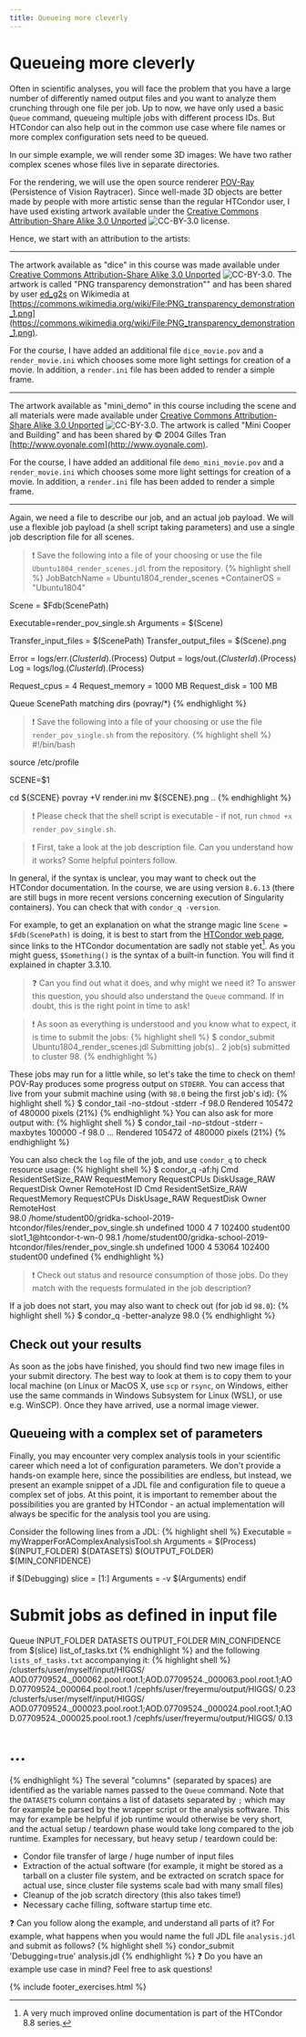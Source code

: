```yaml
---
title: Queueing more cleverly
---
```

# Queueing more cleverly

Often in scientific analyses, you will face the problem that you have a large number of differently named output files and you want to analyze them
crunching through one file per job. Up to now, we have only used a basic `Queue` command, queueing multiple jobs with different process IDs.
But HTCondor can also help out in the common use case where file names or more complex configuration sets need to be queued.

In our simple example, we will render some 3D images: We have two rather complex scenes whose files live in separate directories.

For the rendering, we will use the open source renderer [POV-Ray](http://www.povray.org/) (Persistence of Vision Raytracer).
Since well-made 3D objects are better made by people with more artistic sense than the regular HTCondor user,
I have used existing artwork available under the
[Creative Commons Attribution-Share Alike 3.0 Unported](http://creativecommons.org/licenses/by/3.0/) ![CC-BY-3.0](https://creativecommons.org/images/public/somerights20.gif) license. 

Hence, we start with an attribution to the artists:

* * *

The artwork available as "dice" in this course was made available under [Creative Commons Attribution-Share Alike 3.0 Unported](http://creativecommons.org/licenses/by/3.0/) ![CC-BY-3.0](https://creativecommons.org/images/public/somerights20.gif).
The artwork is called "PNG transparency demonstration"" and has been shared by user [ed_g2s](https://commons.wikimedia.org/wiki/User:Ed_g2s) on Wikimedia at [https://commons.wikimedia.org/wiki/File:PNG_transparency_demonstration_1.png](https://commons.wikimedia.org/wiki/File:PNG_transparency_demonstration_1.png).

For the course, I have added an additional file `dice_movie.pov` and a `render_movie.ini` which chooses some more light settings for creation of a movie. In addition, a `render.ini` file has been added to render a simple frame.

* * *

The artwork available as "mini_demo" in this course including the scene and all materials were made available under [Creative Commons Attribution-Share Alike 3.0 Unported](http://creativecommons.org/licenses/by/3.0/) ![CC-BY-3.0](https://creativecommons.org/images/public/somerights20.gif).
The artwork is called "Mini Cooper and Building" and has been shared by &copy; 2004 Gilles Tran [http://www.oyonale.com](http://www.oyonale.com).

For the course, I have added an additional file `demo_mini_movie.pov` and a `render_movie.ini` which chooses some more light settings for creation of a movie. In addition, a `render.ini` file has been added to render a simple frame.

* * *

Again, we need a file to describe our job, and an actual job payload. We will use a flexible job payload
(a shell script taking parameters) and use a single job description file for all scenes.

> :exclamation: Save the following into a file of your choosing or use the file `Ubuntu1804_render_scenes.jdl` from the repository.
{% highlight shell %}
JobBatchName = Ubuntu1804_render_scenes
+ContainerOS = "Ubuntu1804"

Scene = $Fdb(ScenePath)

Executable=render_pov_single.sh
Arguments = $(Scene)

Transfer_input_files = $(ScenePath)
Transfer_output_files = $(Scene).png

Error                   = logs/err.$(ClusterId).$(Process)
Output                  = logs/out.$(ClusterId).$(Process)
Log                     = logs/log.$(ClusterId).$(Process)

Request_cpus = 4
Request_memory = 1000 MB
Request_disk = 100 MB

Queue ScenePath matching dirs (povray/*)
{% endhighlight %}

> :exclamation: Save the following into a file of your choosing or use the file `render_pov_single.sh` from the repository.
{% highlight shell %}
#!/bin/bash

source /etc/profile

SCENE=$1

cd ${SCENE}
povray +V render.ini
mv ${SCENE}.png ..
{% endhighlight %}

> :exclamation: Please check that the shell script is executable - if not, run `chmod +x render_pov_single.sh`.

> :exclamation: First, take a look at the job description file. Can you understand how it works? Some helpful pointers follow.

In general, if the syntax is unclear, you may want to check out the HTCondor documentation.
In the course, we are using version `8.6.13` (there are still bugs in more recent versions concerning execution of Singularity containers). You can check that with `condor_q -version`.

For example, to get an explanation on what the strange magic line `Scene = $Fdb(ScenePath)` is doing, it is best to start from the [HTCondor web page](https://research.cs.wisc.edu/htcondor/),
since links to the HTCondor documentation are sadly not stable yet[^1].
As you might guess, `$Something()` is the syntax of a built-in function. You will find it explained in chapter 3.3.10. 

> :question: Can you find out what it does, and why might we need it? To answer this question, you should also understand the `Queue` command. If in doubt, this is the right point in time to ask!

> :exclamation: As soon as everything is understood and you know what to expect, it is time to submit the jobs:
{% highlight shell %}
$ condor_submit Ubuntu1804_render_scenes.jdl
Submitting job(s)..
2 job(s) submitted to cluster 98.
{% endhighlight %}

These jobs may run for a little while, so let's take the time to check on them! POV-Ray produces some progress output on `STDERR`. You can access that live from your submit machine using (with `98.0` being the first job's id):
{% highlight shell %}
$ condor_tail -no-stdout -stderr -f 98.0
Rendered 105472 of 480000 pixels (21%)
{% endhighlight %}
You can also ask for more output with:
{% highlight shell %}
$ condor_tail -no-stdout -stderr -maxbytes 100000 -f 98.0
...
Rendered 105472 of 480000 pixels (21%)
{% endhighlight %}

You can also check the `log` file of the job, and use `condor_q` to check resource usage:
{% highlight shell %}
$ condor_q -af:hj Cmd ResidentSetSize_RAW RequestMemory RequestCPUs DiskUsage_RAW RequestDisk Owner RemoteHost
 ID      Cmd                                                                    ResidentSetSize_RAW RequestMemory RequestCPUs DiskUsage_RAW RequestDisk Owner     RemoteHost             
  98.0   /home/student00/gridka-school-2019-htcondor/files/render_pov_single.sh undefined           1000          4           7             102400      student00 slot1_1@htcondor-t-wn-0
  98.1   /home/student00/gridka-school-2019-htcondor/files/render_pov_single.sh undefined           1000          4           53064         102400      student00 undefined
{% endhighlight %}

> :exclamation: Check out status and resource consumption of those jobs. Do they match with the requests formulated in the job description?

If a job does not start, you may also want to check out (for job id `98.0`):
{% highlight shell %}
$ condor_q -better-analyze 98.0
{% endhighlight %}

## Check out your results
As soon as the jobs have finished, you should find two new image files in your submit directory.
The best way to look at them is to copy them to your local machine (on Linux or MacOS X, use `scp` or `rsync`, on Windows, either use the same commands in Windows Subsystem for Linux (WSL),
or use e.g. WinSCP). Once they have arrived, use a normal image viewer. 

## Queueing with a complex set of parameters

Finally, you may encounter very complex analysis tools in your scientific career which need a lot of configuration parameters.
We don't provide a hands-on example here, since the possibilities are endless, but instead, we present an example snippet of a JDL file and configuration file
to queue a complex set of jobs. At this point, it is important to remember about the possibilities you are granted by HTCondor -
an actual implementation will always be specific for the analysis tool you are using.

Consider the following lines from a JDL:
{% highlight shell %}
Executable = myWrapperForAComplexAnalysisTool.sh
Arguments  = $(Process) $(INPUT_FOLDER) $(DATASETS) $(OUTPUT_FOLDER) $(MIN_CONFIDENCE)

if $(Debugging)
  slice = [1:]
  Arguments = -v $(Arguments)
endif

# Submit jobs as defined in input file
Queue INPUT_FOLDER DATASETS OUTPUT_FOLDER MIN_CONFIDENCE from $(slice) list_of_tasks.txt
{% endhighlight %}
and the following `lists_of_tasks.txt` accompanying it:
{% highlight shell %}
/clusterfs/user/myself/input/HIGGS/ AOD.07709524._000062.pool.root.1;AOD.07709524._000063.pool.root.1;AOD.07709524._000064.pool.root.1 /cephfs/user/freyermu/output/HIGGS/ 0.23
/clusterfs/user/myself/input/HIGGS/ AOD.07709524._000023.pool.root.1;AOD.07709524._000024.pool.root.1;AOD.07709524._000025.pool.root.1 /cephfs/user/freyermu/output/HIGGS/ 0.13
# ...
{% endhighlight %}
The several "columns" (separated by spaces) are identified as the variable names passed to the `Queue` command.
Note that the `DATASETS` column contains a list of datasets separated by `;` which may for example be parsed by the wrapper script or the analysis software.
This may for example be helpful if job runtime would otherwise be very short, and the actual setup / teardown phase would take long compared to the job runtime.
Examples for necessary, but heavy setup / teardown could be:
* Condor file transfer of large / huge number of input files
* Extraction of the actual software (for example, it might be stored as a tarball on a cluster file system, and be extracted on scratch space for actual use, since cluster file systems scale bad with many small files)
* Cleanup of the job scratch directory (this also takes time!)
* Necessary cache filling, software startup time etc.

:question: Can you follow along the example, and understand all parts of it? For example, what happens when you would name the full JDL file `analysis.jdl` and submit as follows?
{% highlight shell %}
condor_submit 'Debugging=true' analysis.jdl
{% endhighlight %}
:question: Do you have an example use case in mind? Feel free to ask questions!

[^1]: A very much improved online documentation is part of the HTCondor 8.8 series.

{% include footer_exercises.html %}
